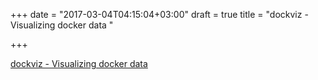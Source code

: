 +++
date = "2017-03-04T04:15:04+03:00"
draft = true
title = "dockviz - Visualizing docker data "

+++

<p><a href="https://t.co/kQGtU62Smu">dockviz - Visualizing docker data </a></p>
